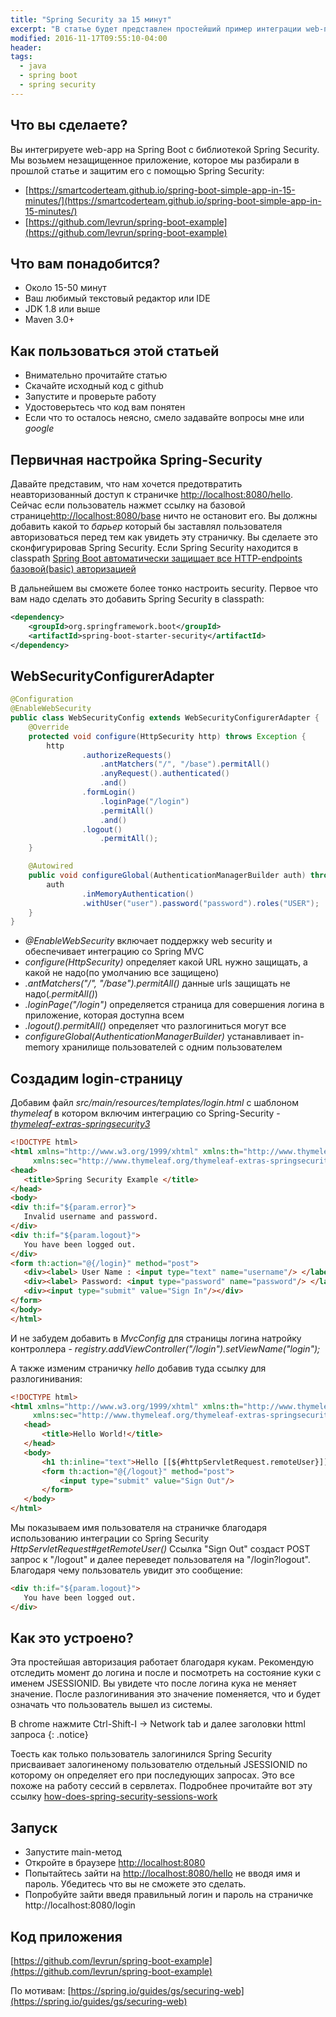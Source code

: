 ```yaml
---
title: "Spring Security за 15 минут"
excerpt: "В статье будет представлен простейший пример интеграции web-приложения с помощью Spring Security"
modified: 2016-11-17T09:55:10-04:00
header:
tags: 
  - java
  - spring boot
  - spring security
---
```


## Что вы сделаете?
Вы интегрируете web-app на Spring Boot с библиотекой Spring Security. Мы возьмем незащищенное приложение,
которое мы разбирали в прошлой статье и защитим его с помощью Spring Security: 
 
 * [https://smartcoderteam.github.io/spring-boot-simple-app-in-15-minutes/](https://smartcoderteam.github.io/spring-boot-simple-app-in-15-minutes/)
 * [https://github.com/levrun/spring-boot-example](https://github.com/levrun/spring-boot-example)

## Что вам понадобится?
 * Около 15-50 минут
 * Ваш любимый текстовый редактор или IDE
 * JDK 1.8 или выше
 * Maven 3.0+

## Как пользоваться этой статьей
 * Внимательно прочитайте статью
 * Скачайте исходный код с github
 * Запустите и проверьте работу
 * Удостоверьтесь что код вам понятен
 * Если что то осталось неясно, смело задавайте вопросы мне или _google_
 
## Первичная настройка Spring-Security
Давайте представим, что нам хочется предотвратить неавторизованный доступ
к страничке [http://localhost:8080/hello](http://localhost:8080/hello).
Сейчас если пользователь нажмет ссылку на базовой странице[http://localhost:8080/base](http://localhost:8080/base)
ничто не остановит его. Вы должны добавить какой то _барьер_ который бы заставлял
пользователя авторизоваться перед тем как увидеть эту страничку.
Вы сделаете это сконфигурировав Spring Security. Если Spring Security
находится в classpath [Spring Boot автоматически защищает все HTTP-endpoints базовой(basic) авторизацией](http://docs.spring.io/spring-boot/docs/1.4.2.RELEASE/reference/htmlsingle/#boot-features-security)

В дальнейшем вы сможете более тонко настроить security.
Первое что вам надо сделать это добавить Spring Security в classpath:

```xml
<dependency>
    <groupId>org.springframework.boot</groupId>
    <artifactId>spring-boot-starter-security</artifactId>
</dependency>
```
 
## WebSecurityConfigurerAdapter

```java
@Configuration
@EnableWebSecurity
public class WebSecurityConfig extends WebSecurityConfigurerAdapter {
    @Override
    protected void configure(HttpSecurity http) throws Exception {
        http
                .authorizeRequests()
                    .antMatchers("/", "/base").permitAll()
                    .anyRequest().authenticated()
                    .and()
                .formLogin()
                    .loginPage("/login")
                    .permitAll()
                    .and()
                .logout()
                    .permitAll();
    }

    @Autowired
    public void configureGlobal(AuthenticationManagerBuilder auth) throws Exception {
        auth
                .inMemoryAuthentication()
                .withUser("user").password("password").roles("USER");
    }
}
```
 
 * *@EnableWebSecurity* включает поддержку web security и обеспечивает интеграцию со Spring MVC 
 * *сonfigure(HttpSecurity)* определяет какой URL нужно защищать, а какой не надо(по умолчанию все защищено)
 * *.antMatchers("/", "/base").permitAll()* данные urls защищать не надо(_.permitAll()_)
 * *.loginPage("/login")* определяется страница для совершения логина в приложение, которая доступна всем
 * *.logout().permitAll()* определяет что разлогиниться могут все
 * *configureGlobal(AuthenticationManagerBuilder)* устанавливает in-memory хранилище пользователей с одним пользователем 
 
 ## Создадим login-страницу
 
Добавим файл _src/main/resources/templates/login.html_  с шаблоном _thymeleaf_ в котором включим 
интеграцию со Spring-Security - [_thymeleaf-extras-springsecurity3_](https://github.com/thymeleaf/thymeleaf-extras-springsecurity)
 
 ```html
 <!DOCTYPE html>
<html xmlns="http://www.w3.org/1999/xhtml" xmlns:th="http://www.thymeleaf.org"
      xmlns:sec="http://www.thymeleaf.org/thymeleaf-extras-springsecurity3">
<head>
    <title>Spring Security Example </title>
</head>
<body>
<div th:if="${param.error}">
    Invalid username and password.
</div>
<div th:if="${param.logout}">
    You have been logged out.
</div>
<form th:action="@{/login}" method="post">
    <div><label> User Name : <input type="text" name="username"/> </label></div>
    <div><label> Password: <input type="password" name="password"/> </label></div>
    <div><input type="submit" value="Sign In"/></div>
</form>
</body>
</html>
 ```
 И не забудем добавить в _MvcConfig_ для страницы логина натройку контроллера - _registry.addViewController("/login").setViewName("login");_
 
 А также изменим страничку _hello_ добавив туда ссылку для разлогинивания:
 
 ```html
 <!DOCTYPE html>
<html xmlns="http://www.w3.org/1999/xhtml" xmlns:th="http://www.thymeleaf.org"
      xmlns:sec="http://www.thymeleaf.org/thymeleaf-extras-springsecurity3">
    <head>
        <title>Hello World!</title>
    </head>
    <body>
        <h1 th:inline="text">Hello [[${#httpServletRequest.remoteUser}]]!</h1>
        <form th:action="@{/logout}" method="post">
            <input type="submit" value="Sign Out"/>
        </form>
    </body>
</html>
 ```
 
 Мы показываем имя пользователя на страничке благодаря использованию интеграции со Spring Security _HttpServletRequest#getRemoteUser()_
 Ссылка "Sign Out" создаст POST запрос к "/logout" и далее переведет пользователя на "/login?logout". Благодаря чему пользователь увидит 
 это сообщение:
 
 ```html
 <div th:if="${param.logout}">
    You have been logged out.
</div>
```

## Как это устроено?
Эта простейшая авторизация работает благодаря кукам.
Рекомендую отследить момент до логина и после и посмотреть на состояние куки с именем JSESSIONID. 
Вы увидете что после логина кука не меняет значение. После разлогинивания это значение поменяется, что 
и будет означать что пользователь вышел из системы.

В chrome нажмите Ctrl-Shift-I -> Network tab и далее заголовки httml запроса
{: .notice}

Тоесть как только пользователь залогинился Spring Security присваивает залогиненому пользователю отдельный JSESSIONID по
которому он определяет его при последующих запросах. Это все похоже на работу сессий в сервлетах.
Подробнее прочитайте вот эту ссылку [how-does-spring-security-sessions-work](http://stackoverflow.com/questions/8425856/how-does-spring-security-sessions-work)
 
 ## Запуск
 * Запустите main-метод
 * Откройте в браузере [http://localhost:8080](http://localhost:8080)
 * Попытайтесь зайти на [http://localhost:8080/hello](http://localhost:8080/hello) не вводя имя и пароль. 
   Убедитесь что вы не сможете это сделать.
 * Попробуйте зайти введя правильный логин и пароль на страничке http://localhost:8080/login

## Код приложения
[https://github.com/levrun/spring-boot-example](https://github.com/levrun/spring-boot-example)

По мотивам: [https://spring.io/guides/gs/securing-web](https://spring.io/guides/gs/securing-web)
 

